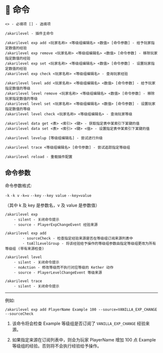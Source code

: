 # 🎼 命令

```
<> - 必填项 [] - 选填项

/akarilevel - 插件主命令

/akarilevel exp add <玩家名称> <等级组编辑名> <数值> [命令参数] - 给予玩家指定数值的经验
/akarilevel exp remove <玩家名称> <等级组编辑名> <数值> [命令参数] - 移除玩家指定数值的经验
/akarilevel exp set <玩家名称> <等级组编辑名> <数值> [命令参数] - 设置玩家指定数值的经验
/akarilevel exp check <玩家名称> <等级组编辑名> - 查询玩家经验

/akarilevel level add <玩家名称> <等级组编辑名> <数值> [命令参数] - 给予玩家指定数值的等级
/akarilevel level remove <玩家名称> <等级组编辑名> <数值> [命令参数] - 移除玩家指定数值的等级
/akarilevel level set <玩家名称> <等级组编辑名> <数值> [命令参数] - 设置玩家指定数值的等级
/akarilevel level check <玩家名称> <等级组编辑名> - 查询玩家等级

/akarilevel data get <表> <索引> <键> - 获取指定表中某索引下某键的值
/akarilevel data set <表> <索引> <键> <值> - 设置指定表中某索引下某键的值

/akarilevel levelup [等级组编辑名] - 尝试进行升级

/akarilevel trace <等级组编辑名> [命令参数] - 尝试追踪指定等级组

/akarilevel reload - 重载插件配置
```

## 命令参数

命令参数格式:

`-k` `-k v` `-k=v` `--key` `--key value` `--key=value`

（其中 k 及 key 是参数名，v 及 value 是参数值）

```
/akarilevel exp
    · silent - 关闭命令提示
    · source - PlayerExpChangeEvent 经验来源

/akarilevel exp add
        · sourceCheck - 检查指定经验来源是否在等级组订阅来源列表中
        · toAllLevelGroup - 将该经验给予操作的等级组参数由指定等级组更改为所有等级组 (带有来源检查)
        
/akarilevel level
    · silent - 关闭命令提示
    · noAction - 修改等级而不执行对应等级的 Kether 动作
    · source - PlayerLevelChangeEvent 等级来源
    
/akarilevel trace
    · silent - 关闭命令提示
```

---

例如:

```
/akarilevel exp add PlayerName Example 100 --source=VANILLA_EXP_CHANGE --sourceCheck
```

1. 该命令将会检查 Example 等级组是否订阅了 `VANILLA_EXP_CHANGE` 经验来源。

2. 如果指定来源在订阅列表中，则会为玩家 PlayerName 增加 100 点 Example 等级组的经验。否则将不会执行经验给予操作。